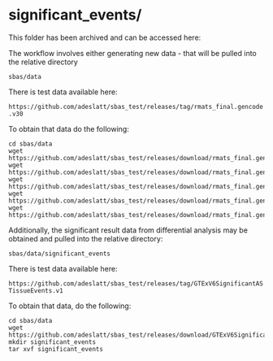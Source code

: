 # significant_events/

This folder has been archived and can be accessed here:

The workflow involves either generating new data - that will be pulled into the relative directory

`sbas/data`

There is test data available here:

`https://github.com/adeslatt/sbas_test/releases/tag/rmats_final.gencode.v30`

To obtain that data do the following:

```
cd sbas/data
wget https://github.com/adeslatt/sbas_test/releases/download/rmats_final.gencode.v30/fromGTF.A3SS.txt
wget https://github.com/adeslatt/sbas_test/releases/download/rmats_final.gencode.v30/fromGTF.A5SS.txt
wget https://github.com/adeslatt/sbas_test/releases/download/rmats_final.gencode.v30/fromGTF.MXE.txt
wget https://github.com/adeslatt/sbas_test/releases/download/rmats_final.gencode.v30/fromGTF.RI.txt
wget https://github.com/adeslatt/sbas_test/releases/download/rmats_final.gencode.v30/fromGTF.SE.txt
```

Additionally, the significant result data from differential analysis may be obtained and pulled into
the relative directory:

`sbas/data/significant_events`

There is test data available here:

`https://github.com/adeslatt/sbas_test/releases/tag/GTExV6SignificantASTissueEvents.v1`

To obtain that data, do the following:

```
cd sbas/data
wget https://github.com/adeslatt/sbas_test/releases/download/GTExV6SignificantASTissueEvents.v1/significant_events.tar
mkdir significant_events
tar xvf significant_events
```